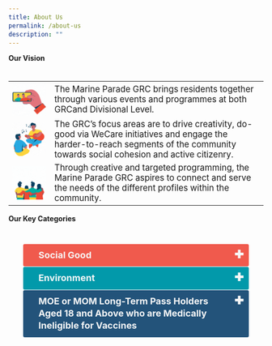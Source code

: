 ```yaml
---
title: About Us
permalink: /about-us
description: ""
---
```

<b>Our Vision</b>
<table style="font-size:130%;">

</table><table style="font-size:120%">
<tbody>
<tr>
 <td><b> <img style="width:300px; float:left;right-margin:20px;" alt="Selfie" src="/images/About%20Us/Selfie.gif"> </b></td><td> The Marine Parade GRC brings residents together through various events and programmes at both GRCand Divisional Level.</td>
</tr>
<tr>
 <td><b><img style="width:300px; float:left;right-margin:20px;" alt="Singing" src="/images/About%20Us/Singing.gif"></b> </td><td>The GRC’s focus areas are to drive creativity, do-good via WeCare initiatives and engage the harder-to-reach segments of the community towards social cohesion and active citizenry.</td>
</tr>
<tr>
 <td><b><img style="width:300px; float:left;right-margin:20px;" alt="Fireworks" src="/images/About%20Us/Fireworks.gif"></b> </td><td>Through creative and targeted programming, the Marine Parade GRC aspires to connect and serve the needs of the different profiles within the community. </td>
</tr>
</tbody>
</table>

<b>Our Key Categories</b>
<ul style="display: grid; grid-template-columns: repeat(auto-fit, minmax(228px, 1fr)); gap: 1rem; margin: 2rem 2vw; padding: 0; list-style-type: none;"> 

<div style="padding:10px 10px 5px 10px; margin-bottom:10px; line-height:1.35; background-color:#0000; font-size:18px;">


<title>Test Accordion</title>

<style>

input {
    display: none;
}

label {
    display: block;    
    padding: 10px 30px;
    margin: 0 0 1px 0;
    cursor: pointer;
    background: #153855;
    border-radius: 3px;
    color: #FFF;
    transition: ease .5s;
	position: relative;
}

label:hover {
    background: #346f9e;
}

label::after {
	font-family: "Font Awesome 5 Free";
	content: '\271A';
	font-weight: bold;
	font-size: 22px;
	position: absolute;
	right: 10px;
	top: 6px;
}

input:checked + label::after {
	content: '\2716';
}

.content {
    background: #FFFFFF;
    padding: 10px 25px;
    margin: 0 0 1px 0;
    border-radius: 3px;
}

input + label + .content {
    display: none;
}

input:checked + label + .content {
    display: block;
}
	
</style>

	
<input type="checkbox" id="Social Good">
	<label for="Social Good" style="background-color: #F05A4D; color:#f7f7f7;"><b>Social Good</b></label>
<div class="content" style="background-color:#edf4fa;">
<p style="font-size:18px; margin-top: 10px; margin-bottom:0px; line-height:1.35;">To promote a caring and inclusive eco-system for the GRC. Find Out More. </a></p>  </p>
</div>
	
	
<input type="checkbox" id="Environment">
	<label for="Environment" style="background-color: #0299AA; color:#f7f7f7;"><b>Environment</b></label>
<div class="content" style="background-color:#edf4fa;">
<p style="font-size:18px; margin-top: 10px; margin-bottom:0px; line-height:1.35;">Leveraging on the Green movement trends, action will be taken at the GRC level to inspire the community to care for and protect the enivronment by adopting a clean, green and sustainable lifestyle.</p>
</div>
	
<input type="checkbox" id="LTPHabove18">
	<label for="LTPHabove18" style="background-color: #23537a; color:#f7f7f7;"><b>MOE or MOM Long-Term Pass Holders Aged 18 and Above who are Medically Ineligible for Vaccines</b></label>
<div class="content" style="background-color:#edf4fa;">
<p style="font-size:18px; margin-top: 10px; margin-bottom:0px; line-height:1.35;"><b><u>Student’s Pass (STP), STP In-Principle Approval Holders and their Eligible Immediate Family Members</u></b></p>
<p style="font-size:18px; margin-top: 10px; margin-bottom:20px; line-height:1.35;">- Applications must be submitted <b>at least 1 week before</b> the desired date of entry using <a target="_blank" href="https://go.gov.sg/moe-vaccination-exemption">this application form</a>.</p>
<p style="font-size:18px; margin-top: 20px; margin-bottom:0px; line-height:1.35;"><b><u>Long-Term Pass Issued by MOM</u></b></p>
<p style="font-size:18px; margin-top: 10px; margin-bottom:0px; line-height:1.35;">- <a target="_blank" href="https://www.mom.gov.sg/exempt-vaccination">Submit an exemption request before entry</a>. Request is subject to approval. Visit the <a target="_blank" href="https://www.mom.gov.sg/covid-19/vaccination-requirements-as-a-condition-for-mom-passes#pass-holders-who-can-be-exempted-from-vaccination">MOM website</a> for more details.</p>
</div>

	
</div>


</table>
